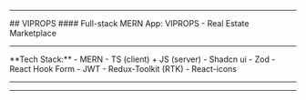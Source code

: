 <hr/>
## VIPROPS
#### Full-stack MERN App: VIPROPS - Real Estate Marketplace
<hr/>
**Tech Stack:**
- MERN
- TS (client) + JS (server)
- Shadcn ui
- Zod
- React Hook Form
- JWT
- Redux-Toolkit (RTK)
- React-icons
<hr/>
<hr/>
